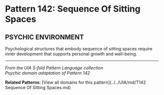 # Pattern 142: Sequence Of Sitting Spaces

## PSYCHIC ENVIRONMENT

Psychological structures that embody sequence of sitting spaces require inner development that supports personal growth and well-being.

---

*From the UIA 5-fold Pattern Language collection*  
*Psychic domain adaptation of Pattern 142*

**Related Patterns**: [View all domains for this pattern](../../UIA/md/T142 Sequence Of Sitting Spaces.md)